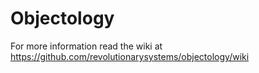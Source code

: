 Objectology
===========

For more information read the wiki at https://github.com/revolutionarysystems/objectology/wiki
